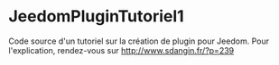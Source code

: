 # JeedomPluginTutoriel1

Code source d'un tutoriel sur la création de plugin pour Jeedom.
Pour l'explication, rendez-vous sur http://www.sdangin.fr/?p=239
